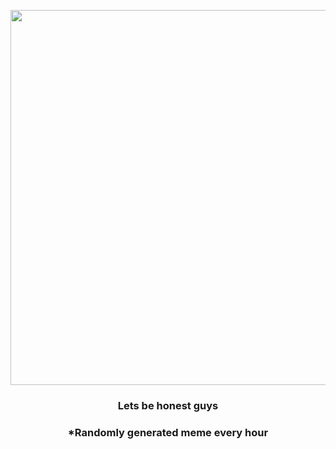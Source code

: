 <p align="center">
        <img src="https://i.redd.it/423swov2s4y91.png" width="600" height="600">
        </p>
        <h3 align="center">Lets be honest guys</h3>
        <h3 align="center">*Randomly generated meme every hour</h3>
    